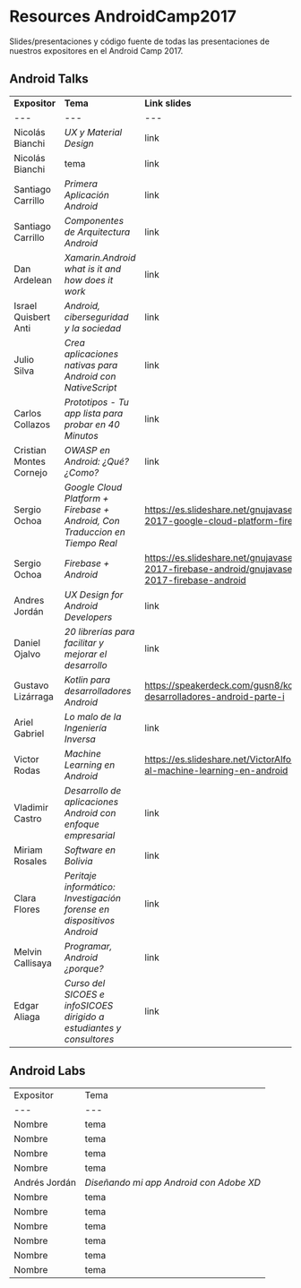 # Resources AndroidCamp2017
Slides/presentaciones y código fuente de todas las presentaciones de nuestros expositores en el Android Camp 2017.

## Android Talks

||||
|---|---|---|
| **Expositor** | **Tema** | **Link slides** |
|---|---|---|
| Nicolás Bianchi | *UX y Material Design* | link |
| Nicolás Bianchi |tema| link |
| Santiago Carrillo | *Primera Aplicación Android* | link |
| Santiago Carrillo | *Componentes de Arquitectura Android* | link |
| Dan Ardelean | *Xamarin.Android what is it and how does it work* | link |
| Israel Quisbert Anti | *Android, ciberseguridad y la sociedad* | link |
| Julio Silva | *Crea aplicaciones nativas para Android con NativeScript* | link |
| Carlos Collazos | *Prototipos - Tu app lista para probar en 40 Minutos* | link |
| Cristian Montes Cornejo | *OWASP en Android: ¿Qué? ¿Como?* | link |
| Sergio Ochoa | *Google Cloud Platform + Firebase + Android, Con Traduccion en Tiempo Real* | https://es.slideshare.net/gnujavasergio/android-camp-2017-google-cloud-platform-firebase-android |
| Sergio Ochoa | *Firebase + Android* | https://es.slideshare.net/gnujavasergio/android-camp-2017-firebase-android/gnujavasergio/android-camp-2017-firebase-android |
| Andres Jordán | *UX Design for Android Developers* | link |
| Daniel Ojalvo | *20 librerías para facilitar y mejorar el desarrollo* | link |
| Gustavo Lizárraga | *Kotlin para desarrolladores Android* | https://speakerdeck.com/gusn8/kotlin-para-desarrolladores-android-parte-i |
| Ariel Gabriel | *Lo malo de la Ingeniería Inversa* | link |
| Victor Rodas | *Machine Learning en Android* | https://es.slideshare.net/VictorAlfonsoRodasOa/introduccin-al-machine-learning-en-android |
| Vladimir Castro | *Desarrollo de aplicaciones Android con enfoque empresarial* | link |
| Miriam Rosales | *Software en Bolivia* | link |
| Clara Flores | *Peritaje informático: Investigación forense en dispositivos Android* | link |
| Melvin Callisaya | *Programar, Android ¿porque?* | link |
| Edgar Aliaga | *Curso del SICOES e infoSICOES dirigido a estudiantes y consultores* | link |

## Android Labs

|||
|---|---|
| Expositor | Tema | Link slides |
|---|---|
|Nombre|tema|link slides|
|Nombre|tema|link slides|
|Nombre|tema|link slides|
|Nombre|tema|link slides|
| Andrés Jordán | *Diseñando mi app Android con Adobe XD* | https://drive.google.com/file/d/1EAFob3wYKWfqQ4_ToQmRtCpPLOtkygg1/view |
|Nombre|tema|link slides|
|Nombre|tema|link slides|
|Nombre|tema|link slides|
|Nombre|tema|link slides|
|Nombre|tema|link slides|
|Nombre|tema|link slides|
